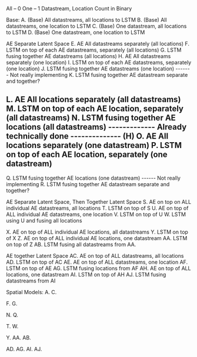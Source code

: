 All – 0
One – 1
Datastream, Location 
Count in Binary 

Base: 
A. (Base) All datastreams, all locations to LSTM
B. (Base) All datastreams, one location to LSTM 
C. (Base) One datastream, all locations to LSTM 
D. (Base) One datastream, one location to LSTM 

AE Separate Latent Space 
E. AE All datastreams separately (all locations)
F. LSTM on top of each AE datastreams, separately (all locations)
G. LSTM fusing together AE datastreams (all locations) 
H. AE All datastreams separately (one location)
I. LSTM on top of each AE datastreams, separately (one location)
J. LSTM fusing together AE datastreams (one location) 
------- Not really implementing
K. LSTM fusing together AE datastream separate and together? 

L. AE All locations separately (all datastreams)
M. LSTM on top of each AE location, separately (all datastreams)
N. LSTM fusing together AE locations (all datastreams) 
------------- Already technically done -------------- (H) 
O. AE All locations separately (one datastream)
P. LSTM on top of each AE location, separately (one datastream)
------------------

Q. LSTM fusing together AE locations (one datastream) 
------ Not really implementing 
R. LSTM fusing together AE datastream separate and together? 

AE Separate Latent Space, Then Together Latent Space
S. AE on top on ALL individual AE datastreams, all locations 
T. LSTM on top of S
U. AE on top of ALL individual AE datastreams, one location
V. LSTM on top of U
W. LSTM using U and fusing all locations 

X. AE on top of ALL individual AE locations, all datastreams
Y. LSTM on top of X
Z. AE on top of ALL individual AE locations, one datastream 
AA. LSTM on top of Z
AB. LSTM fusing all datastreams from AA. 


AE together Latent Space
AC.  AE on top of ALL datastreams, all locations
AD. LSTM on top of AC
AE. AE on top of ALL datastreams, one location 
AF. LSTM on top of AE
AG. LSTM fusing locations from AF
AH. AE on top of ALL locations, one datastream
AI. LSTM on top of AH
AJ. LSTM fusing datastreams from AI

Spatial Models:
A.
C.

F.
G.

N.
Q.

T.
W.

Y.
AA.
AB. 

AD. 
AG. 
AI.
AJ. 

